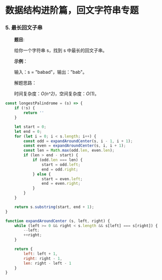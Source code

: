 # 数据结构进阶篇，回文字符串专题

### 5. 最长回文子串

&emsp;&emsp;**题目**:

&emsp;&emsp;给你一个字符串 s，找到 s 中最长的回文子串。

&emsp;&emsp;**示例**：

&emsp;&emsp;输入：s = "babad"，输出："bab"。

&emsp;&emsp;解题思路：

&emsp;&emsp;时间复杂度：*O(n^2)*，空间复杂度：*O(1)*。

```JavaScript
const longestPalindrome = (s) => {
    if (!s) {
        return ''
    }

    let start = 0;
    let end = 0;
    for (let i = 0; i < s.length; i++) {
        const odd = expandAroundCenter(s, i - 1, i + 1);
        const even = expandAroundCenter(s, i, i + 1);
        const len = Math.max(odd.len, even.len);
        if (len > end - start) {
            if (odd.len === len) {
                start = odd.left;
                end = odd.right;
            } else {
                start = even.left;
                end = even.right;
            }
        }
    }

    return s.substring(start, end + 1);
}

function expandAroundCenter (s, left, right) {
    while (left >= 0 && right < s.length && s[left] === s[right]) {
        --left;
        ++right;
    }

    return {
        left: left + 1,
        right: right - 1,
        len: right - left - 1
    }
}
```


